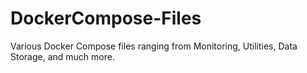 # DockerCompose-Files
Various Docker Compose files ranging from Monitoring, Utilities, Data Storage, and much more.
